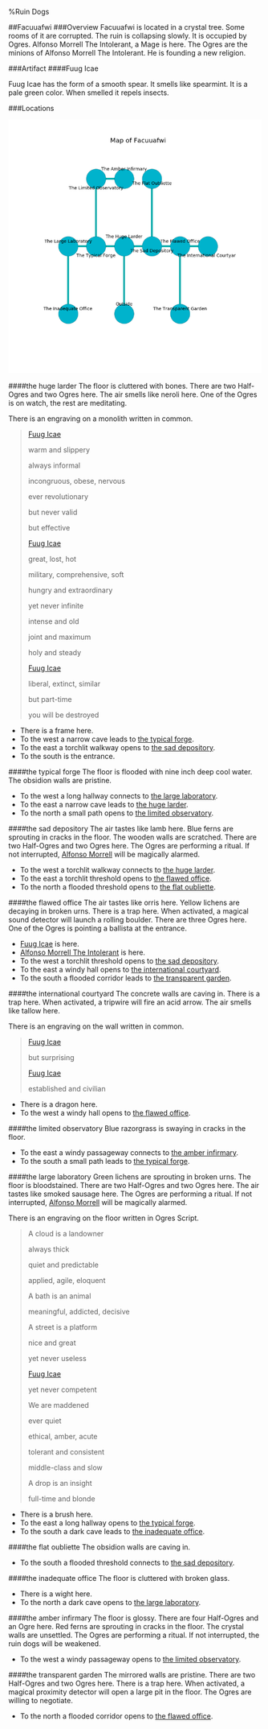 %Ruin Dogs

##Facuuafwi
###Overview
Facuuafwi is located in a crystal tree. Some rooms of it are corrupted. The ruin is collapsing slowly. It is occupied by Ogres. <a name="Alfonso-Morrell-The-Intolerant"></a>Alfonso Morrell The Intolerant, a Mage is here. The Ogres are the minions of Alfonso Morrell The Intolerant. He  is founding a new religion. 



###Artifact
####<a name="Fuug-Icae"></a>Fuug Icae


Fuug Icae has the form of a smooth spear. It smells like spearmint. It is a pale green color. When smelled it repels insects. 





###Locations


![](../v2/images/Facuuafwi.png)

####<a name="the-huge-larder"></a>the huge larder
The floor is cluttered with bones. There are two Half-Ogres and two Ogres here. The air smells like neroli here. One of the Ogres is on watch, the rest are meditating. 

There is an engraving on a monolith written in common. 

> [Fuug Icae](#Fuug-Icae)
>
> warm and slippery
>
> always informal
>
> incongruous, obese, nervous
>
> ever revolutionary
>
> but never valid
>
> but effective
>
> [Fuug Icae](#Fuug-Icae)
>
> great, lost, hot
>
> military, comprehensive, soft
>
> hungry and extraordinary
>
> yet never infinite
>
> intense and old
>
> joint and maximum
>
> holy and steady
>
> [Fuug Icae](#Fuug-Icae)
>
> liberal, extinct, similar
>
> but part-time
>
> you will be destroyed
>


* There is a frame here.
* To the west a narrow cave leads to [the typical forge](#the-typical-forge).
* To the east a torchlit walkway opens to [the sad depository](#the-sad-depository).
* To the south is the entrance.


####<a name="the-typical-forge"></a>the typical forge
The floor is flooded with nine inch deep cool water. The obsidion walls are pristine. 



* To the west a long hallway connects to [the large laboratory](#the-large-laboratory).
* To the east a narrow cave leads to [the huge larder](#the-huge-larder).
* To the north a small path opens to [the limited observatory](#the-limited-observatory).


####<a name="the-sad-depository"></a>the sad depository
The air tastes like lamb here. Blue ferns are sprouting in cracks in the floor. The wooden walls are scratched. There are two Half-Ogres and two Ogres here. The Ogres are performing a ritual. If not interrupted, [Alfonso Morrell](#Alfonso-Morrell) will be magically alarmed. 



* To the west a torchlit walkway connects to [the huge larder](#the-huge-larder).
* To the east a torchlit threshold opens to [the flawed office](#the-flawed-office).
* To the north a flooded threshold opens to [the flat oubliette](#the-flat-oubliette).


####<a name="the-flawed-office"></a>the flawed office
The air tastes like orris here. Yellow lichens are decaying in broken urns. There is a trap here. When activated, a magical sound detector will launch a rolling boulder. There are three Ogres here. One of the Ogres is pointing a ballista at the entrance. 



* [Fuug Icae](#Fuug-Icae) is here.
* [Alfonso Morrell The Intolerant](#Alfonso-Morrell-The-Intolerant) is here.
* To the west a torchlit threshold opens to [the sad depository](#the-sad-depository).
* To the east a windy hall opens to [the international courtyard](#the-international-courtyard).
* To the south a flooded corridor leads to [the transparent garden](#the-transparent-garden).


####<a name="the-international-courtyard"></a>the international courtyard
The concrete walls are caving in. There is a trap here. When activated, a tripwire will fire an acid arrow. The air smells like tallow here. 

There is an engraving on the wall written in common. 

> [Fuug Icae](#Fuug-Icae)
>
> but surprising
>
> [Fuug Icae](#Fuug-Icae)
>
> established and civilian
>


* There is a dragon here.
* To the west a windy hall opens to [the flawed office](#the-flawed-office).


####<a name="the-limited-observatory"></a>the limited observatory
Blue razorgrass is swaying in cracks in the floor. 



* To the east a windy passageway connects to [the amber infirmary](#the-amber-infirmary).
* To the south a small path leads to [the typical forge](#the-typical-forge).


####<a name="the-large-laboratory"></a>the large laboratory
Green lichens are sprouting in broken urns. The floor is bloodstained. There are two Half-Ogres and two Ogres here. The air tastes like smoked sausage here. The Ogres are performing a ritual. If not interrupted, [Alfonso Morrell](#Alfonso-Morrell) will be magically alarmed. 

There is an engraving on the floor written in Ogres Script. 

> A cloud is a landowner
>
> always thick
>
> quiet and predictable
>
> applied, agile, eloquent
>
> A bath is an animal
>
> meaningful, addicted, decisive
>
> A street is a platform
>
> nice and great
>
> yet never useless
>
> [Fuug Icae](#Fuug-Icae)
>
> yet never competent
>
> We are maddened
>
> ever quiet
>
> ethical, amber, acute
>
> tolerant and consistent
>
> middle-class and slow
>
> A drop is an insight
>
> full-time and blonde
>


* There is a brush here.
* To the east a long hallway opens to [the typical forge](#the-typical-forge).
* To the south a dark cave leads to [the inadequate office](#the-inadequate-office).


####<a name="the-flat-oubliette"></a>the flat oubliette
The obsidion walls are caving in. 



* To the south a flooded threshold connects to [the sad depository](#the-sad-depository).


####<a name="the-inadequate-office"></a>the inadequate office
The floor is cluttered with broken glass. 



* There is a wight here.
* To the north a dark cave opens to [the large laboratory](#the-large-laboratory).


####<a name="the-amber-infirmary"></a>the amber infirmary
The floor is glossy. There are four Half-Ogres and an Ogre here. Red ferns are sprouting in cracks in the floor. The crystal walls are unsettled. The Ogres are performing a ritual. If not interrupted, the ruin dogs will be weakened. 



* To the west a windy passageway opens to [the limited observatory](#the-limited-observatory).


####<a name="the-transparent-garden"></a>the transparent garden
The mirrored walls are pristine. There are two Half-Ogres and two Ogres here. There is a trap here. When activated, a magical proximity detector will open a large pit in the floor. The Ogres are willing to negotiate. 



* To the north a flooded corridor opens to [the flawed office](#the-flawed-office).



